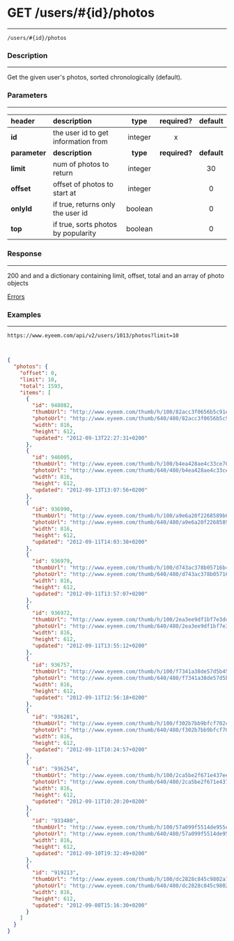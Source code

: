 # GET /users/#{id}/photos
***
`/users/#{id}/photos`

### Description
***
Get the given user's photos, sorted chronologically (default).

### Parameters
***

|header| description| type |required? |default|
|:---------|:--------------|:----------:|:------------:|:------------:|
|**id**|the user id to get information from|integer|x||
|**parameter**| **description**| **type** |**required?** |**default**|
|**limit**|num of photos to return|integer||30|
|**offset**|offset of photos to start at|integer||0|
|**onlyId**|if true, returns only the user id|boolean||0|
|**top**|if true, sorts photos by popularity|boolean||0|


### Response
***

200 and and a dictionary containing limit, offset, total and an array of photo objects

[Errors](../../resources/errors.md#files)

### Examples
***

`https://www.eyeem.com/api/v2/users/1013/photos?limit=10`


```json


{
  "photos": {
    "offset": 0,
    "limit": 10,
    "total": 1593,
    "items": [
      {
        "id": 948082,
        "thumbUrl": "http://www.eyeem.com/thumb/h/100/82acc3f0656b5c91e9a8c30ae4700b78908708fc-1347567992",
        "photoUrl": "http://www.eyeem.com/thumb/640/480/82acc3f0656b5c91e9a8c30ae4700b78908708fc-1347567992",
        "width": 816,
        "height": 612,
        "updated": "2012-09-13T22:27:31+0200"
      },
      {
        "id": 946005,
        "thumbUrl": "http://www.eyeem.com/thumb/h/100/b4ea428ae4c33ce70f38368d5a5b482b5199fb0c-1347534463",
        "photoUrl": "http://www.eyeem.com/thumb/640/480/b4ea428ae4c33ce70f38368d5a5b482b5199fb0c-1347534463",
        "width": 816,
        "height": 612,
        "updated": "2012-09-13T13:07:56+0200"
      },
      {
        "id": 936990,
        "thumbUrl": "http://www.eyeem.com/thumb/h/100/a9e6a20f2268589b6d68511d43dd1ce93960f55f-1347365013",
        "photoUrl": "http://www.eyeem.com/thumb/640/480/a9e6a20f2268589b6d68511d43dd1ce93960f55f-1347365013",
        "width": 816,
        "height": 612,
        "updated": "2012-09-11T14:03:38+0200"
      },
      {
        "id": 936979,
        "thumbUrl": "http://www.eyeem.com/thumb/h/100/d743ac378b05716b448748b0674c801bd0d3280e-1347364565",
        "photoUrl": "http://www.eyeem.com/thumb/640/480/d743ac378b05716b448748b0674c801bd0d3280e-1347364565",
        "width": 816,
        "height": 612,
        "updated": "2012-09-11T13:57:07+0200"
      },
      {
        "id": 936972,
        "thumbUrl": "http://www.eyeem.com/thumb/h/100/2ea3ee9df1bf7e3ddd32f5ac66a6297416ffcafa-1347364488",
        "photoUrl": "http://www.eyeem.com/thumb/640/480/2ea3ee9df1bf7e3ddd32f5ac66a6297416ffcafa-1347364488",
        "width": 816,
        "height": 612,
        "updated": "2012-09-11T13:55:12+0200"
      },
      {
        "id": 936757,
        "thumbUrl": "http://www.eyeem.com/thumb/h/100/f7341a38de57d5b4526ec14622dd6ee5e639a0d8-1347360965",
        "photoUrl": "http://www.eyeem.com/thumb/640/480/f7341a38de57d5b4526ec14622dd6ee5e639a0d8-1347360965",
        "width": 816,
        "height": 612,
        "updated": "2012-09-11T12:56:18+0200"
      },
      {
        "id": "936281",
        "thumbUrl": "http://www.eyeem.com/thumb/h/100/f302b7bb9bfcf702ce81a7f164cd7a565b0abf52-1347351872",
        "photoUrl": "http://www.eyeem.com/thumb/640/480/f302b7bb9bfcf702ce81a7f164cd7a565b0abf52-1347351872",
        "width": 816,
        "height": 612,
        "updated": "2012-09-11T10:24:57+0200"
      },
      {
        "id": "936254",
        "thumbUrl": "http://www.eyeem.com/thumb/h/100/2ca5be2f671e437eeb256e858541bcbfcac1c6b7-1347351397",
        "photoUrl": "http://www.eyeem.com/thumb/640/480/2ca5be2f671e437eeb256e858541bcbfcac1c6b7-1347351397",
        "width": 816,
        "height": 612,
        "updated": "2012-09-11T10:20:20+0200"
      },
      {
        "id": "933480",
        "thumbUrl": "http://www.eyeem.com/thumb/h/100/57a099f5514de955e30743d2b40f5d3afc9c2963-1347298351",
        "photoUrl": "http://www.eyeem.com/thumb/640/480/57a099f5514de955e30743d2b40f5d3afc9c2963-1347298351",
        "width": 816,
        "height": 612,
        "updated": "2012-09-10T19:32:49+0200"
      },
      {
        "id": "919213",
        "thumbUrl": "http://www.eyeem.com/thumb/h/100/dc2828c845c9802a7e81a13b4cb713852bc2f027-1347110117",
        "photoUrl": "http://www.eyeem.com/thumb/640/480/dc2828c845c9802a7e81a13b4cb713852bc2f027-1347110117",
        "width": 816,
        "height": 612,
        "updated": "2012-09-08T15:16:30+0200"
      }
    ]
  }
}

```

